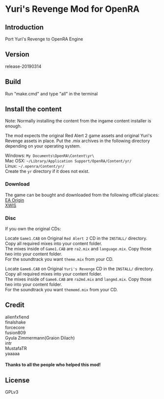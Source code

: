 # Yuri's Revenge Mod for OpenRA
## Introduction
Port Yuri's Revenge to OpenRA Engine

## Version
release-20190314

## Build
Run "make.cmd" and type "all" in the terminal  

## Install the content
Note: Normally installing the content from the ingame content installer is enough.

The mod expects the original Red Alert 2 game assets and original Yuri's Revenge assets in place. Put the .mix archives in the following directory depending on your operating system.

Windows: `My Documents\OpenRA\Content\yr\`  
Mac OSX: `~/Library/Application Support/OpenRA/Content/yr/`  
Linux: `~/.openra/Content/yr/`  
Create the `yr` directory if it does not exist.  

### Download  
The game can be bought and downloaded from the following official places:  
[EA Origin](https://www.origin.com/hkg/en-us/store/command-and-conquer/command-and-conquer-the-ultimate-collection)  
[XWIS](http://xwis.net/forums/index.php/topic/163831-how-to-play/)  

### Disc  
If you own the original CDs:  

Locate `Game1.CAB` on Original `Red Alert 2` CD in the `INSTALL/` directory.  
Copy all required mixes into your content folder.  
The mixes inside of `Game1.CAB` are `ra2.mix` and `language.mix`. Copy those two into your content folder.  
For the soundtrack you want `theme.mix` from your CD.  

Locate `Game6.CAB` on Original `Yuri's Revenge` CD in the `INSTALL/` directory.  
Copy all required mixes into your content folder.  
The mixes inside of `Game6.CAB` are `ra2md.mix` and `langmd.mix`. Copy those two into your content folder.  
For the soundtrack you want `thememd.mix` from your CD.  

## Credit
alienfxfiend  
finalshake  
forcecore  
fusion809  
Gyula Zimmermann(Graion Dilach)  
intr  
MustafaTR  
yaaaaa  

#### Thanks to all the people who helped this mod!  

## License
GPLv3
